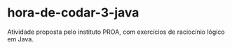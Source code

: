 # hora-de-codar-3-java
Atividade proposta pelo instituto PROA, com exercícios de raciocínio lógico em Java.

